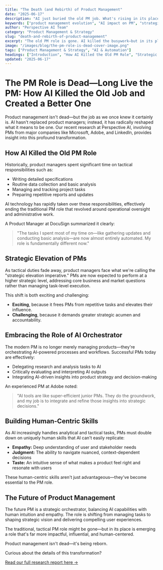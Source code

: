 ```yaml
---
title: "The Death (and Rebirth) of Product Management"
date: "2025-06-17"
description: "AI just buried the old PM job. What's rising in its place is smarter, faster, and 100% more human. Here's what that transformation looks like."
keywords: ["product management evolution", "AI impact on PM", "strategic product management", "future of work", "AI-driven transformation", "PM career development", "human-AI collaboration"]
author: "Perspective AI Team"
category: "Product Management & Strategy"
slug: "death-and-rebirth-of-product-management"
excerpt: "The old PM role is gone. AI killed the busywork—but in its place is a new kind of product leader: strategic, intuitive, and deeply human."
image: "/images/blog/the-pm-role-is-dead-cover-image.png"
tags: ["Product Management & Strategy", "AI & Automation"]
headings: ["Introduction", "How AI Killed the Old PM Role", "Strategic Elevation of PMs", "Embracing the Role of AI Orchestrator", "Building Human-Centric Skills", "The Future of Product Management"]
updated: "2025-06-17"
---
```


# The PM Role is Dead—Long Live the PM: How AI Killed the Old Job and Created a Better One

Product management isn't dead—but the job as we once knew it certainly is. AI hasn't replaced product managers; instead, it has radically reshaped what it means to be one. Our recent research at Perspective AI, involving PMs from major companies like Microsoft, Adobe, and LinkedIn, provides insight into this profound transformation.

## How AI Killed the Old PM Role

Historically, product managers spent significant time on tactical responsibilities such as:

- Writing detailed specifications
- Routine data collection and basic analysis
- Managing and tracking project tasks
- Preparing repetitive reports and updates

AI technology has rapidly taken over these responsibilities, effectively ending the traditional PM role that revolved around operational oversight and administrative work.

A Product Manager at DocuSign summarized it clearly:

> "The tasks I spent most of my time on—like gathering updates and conducting basic analysis—are now almost entirely automated. My role is fundamentally different now."

## Strategic Elevation of PMs

As tactical duties fade away, product managers face what we're calling the "strategic elevation imperative." PMs are now expected to perform at a higher strategic level, addressing core business and market questions rather than managing task-level execution.

This shift is both exciting and challenging:

- **Exciting**, because it frees PMs from repetitive tasks and elevates their influence.
- **Challenging**, because it demands greater strategic acumen and accountability.

## Embracing the Role of AI Orchestrator

The modern PM is no longer merely managing products—they're orchestrating AI-powered processes and workflows. Successful PMs today are effectively:

- Delegating research and analysis tasks to AI
- Critically evaluating and interpreting AI outputs
- Integrating AI-driven insights into product strategy and decision-making

An experienced PM at Adobe noted:

> "AI tools are like super-efficient junior PMs. They do the groundwork, and my job is to integrate and refine those insights into strategic decisions."

## Building Human-Centric Skills

As AI increasingly handles analytical and tactical tasks, PMs must double down on uniquely human skills that AI can't easily replicate:

- **Empathy:** Deep understanding of user and stakeholder needs
- **Judgment:** The ability to navigate nuanced, context-dependent decisions
- **Taste:** An intuitive sense of what makes a product feel right and resonate with users

These human-centric skills aren't just advantageous—they've become essential to the PM role.

## The Future of Product Management

The future PM is a strategic orchestrator, balancing AI capabilities with human intuition and empathy. The role is shifting from managing tasks to shaping strategic vision and delivering compelling user experiences.

The traditional, tactical PM role might be gone—but in its place is emerging a role that's far more impactful, influential, and human-centered.

Product management isn't dead—it's being reborn.

Curious about the details of this transformation?

[Read our full research report here →](https://getperspective.ai/page/6851e02fc1043be42b224395)
